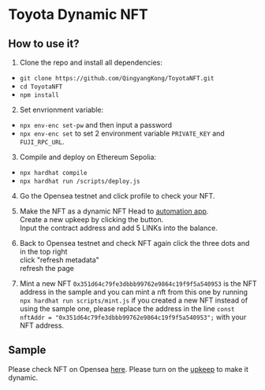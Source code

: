 # Toyota Dynamic NFT

## How to use it?
1. Clone the repo and install all dependencies:
- `git clone https://github.com/QingyangKong/ToyotaNFT.git`
- `cd ToyotaNFT`
- `npm install`

2. Set envrionment variable:
- `npx env-enc set-pw` and then input a password
- `npx env-enc set` to set 2 environment variable `PRIVATE_KEY` and `FUJI_RPC_URL`.

3. Compile and deploy on Ethereum Sepolia:
- `npx hardhat compile`
- `npx hardhat run /scripts/deploy.js`

4. Go the Opensea testnet and click profile to check your NFT.

5. Make the NFT as a dynamic NFT
Head to [automation app](https://automation.chain.link/).<br>
Create a new upkeep by clicking the button.<br>
Input the contract address and add 5 LINKs into the balance.

6. Back to Opensea testnet and check NFT again
click the three dots and in the top right<br>
click "refresh metadata"<br>
refresh the page

7. Mint a new NFT
`0x351d64c79fe3dbbb99762e9864c19f9f5a540953` is the NFT address in the sample and you can mint a nft from this one by running `npx hardhat run scripts/mint.js`
if you created a new NFT instead of using the sample one, please
replace the address in the line `const nftAddr = "0x351d64c79fe3dbbb99762e9864c19f9f5a540953";` with your NFT address. <br>

## Sample
Please check NFT on Opensea [here](https://testnets.opensea.io/assets/avalanche-fuji/0x351d64c79fe3dbbb99762e9864c19f9f5a540953/0). Please turn on the [upkeep](https://automation.chain.link/fuji/83881029675942488756942993316654624457738606195197815948233990029820563087411) to make it dynamic.